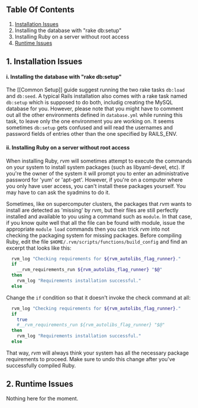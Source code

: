 
## Table Of Contents

1. [Installation Issues](#inst)
  1. Installing the database with "rake db:setup"
  2. Installing Ruby on a server without root access
2. [Runtime Issues](#run)



<a name="inst" />

## 1. Installation Issues

#### i. Installing the database with "rake db:setup"

The [[Common Setup]] guide suggest running the two rake tasks
`db:load` and `db:seed`. A typical Rails installation also comes with
a rake task named `db:setup` which is supposed to do both, includig
creating the MySQL database for you. However, please note that
you might have to comment out all the other environments defined
in `database.yml` while running this task, to leave only the one environment
you are working on. It seems sometimes `db:setup` gets confused and will read
the usernames and password fields of entries other than the one specified
by RAILS_ENV.

#### ii. Installing Ruby on a server without root access

When installing Ruby, *rvm* will sometimes attempt to execute the commands
on your system to install system packages (such as libyaml-devel, etc).
If you're the owner of the system it will prompt you to enter an
administrative password for 'yum' or 'apt-get'. However, if you're
on a computer where you only have user access, you can't install
these packages yourself. You may have to can ask the syadmins to do it.

Sometimes, like on supercomputer clusters, the packages that *rvm* wants
to install are detected as 'missing' by *rvm*, but their files are still
perfectly installed and available to you using a command such as `module`.
In that case, if you know quite well that all the file can be found
with module, issue the appropriate `module load` commands then you can
trick *rvm* into not checking the packaging system for missing packages.
Before compiling Ruby, edit the file `$HOME/.rvm/scripts/functions/build_config`
and find an excerpt that looks like this:

```bash
  rvm_log "Checking requirements for ${rvm_autolibs_flag_runner}."
  if
    __rvm_requirements_run ${rvm_autolibs_flag_runner} "$@"
  then
    rvm_log "Requirements installation successful."
  else
```

Change the `if` condition so that it doesn't invoke the check command at all:

```bash
  rvm_log "Checking requirements for ${rvm_autolibs_flag_runner}."
  if
    true
    #__rvm_requirements_run ${rvm_autolibs_flag_runner} "$@"
  then
    rvm_log "Requirements installation successful."
  else
```

That way, *rvm* will always think your system has all the necessary package
requirements to proceed. Make sure to undo this change after you've successfully
compiled Ruby. 

<a name="run" />

## 2. Runtime Issues

Nothing here for the moment.